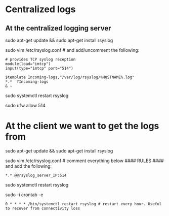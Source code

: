# Centralized logs
## At the centralized logging server
sudo apt-get update && sudo apt-get install rsyslog

sudo vim /etc/rsyslog.conf # and add/uncomment the following:
```
# provides TCP syslog reception
module(load="imtcp")
input(type="imtcp" port="514")

$template Incoming-logs,"/var/log/rsyslog/%HOSTNAME%.log" 
*.*  ?Incoming-logs
& ~
```

sudo systemctl restart rsyslog

sudo ufw allow 514

# At the client we want to get the logs from
sudo apt-get update && sudo apt-get install rsyslog

sudo vim /etc/rsyslog.conf # comment everything below #### RULES #### and add the following:
```
*.* @@rsyslog_server_IP:514
```
sudo systemctl restart rsyslog

sudo -i
crontab -e 
```
0 * * * * /bin/systemctl restart rsyslog # restart every hour. Useful to recover from connectivity loss
```

